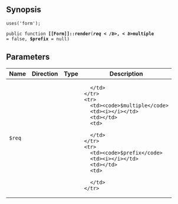 ## Synopsis

<code>uses('form');</code>

<code>public function <b>[[Form]]::render</b>(<b>$req</b>, <b>$multiple</b> = false, <b>$prefix</b> = null)</code>

## Parameters

<table>
  <thead>
    <tr>
      <th>Name</th>
      <th>Direction</th>
      <th>Type</th>
      <th>Description</th>
    </tr>
  </thead>
  <tbody>
    <tr>
      <td><code>$req</code>
      <td><i></i></td>
      <td></td>
      <td>

      </td>
    </tr>
    <tr>
      <td><code>$multiple</code>
      <td><i></i></td>
      <td></td>
      <td>

      </td>
    </tr>
    <tr>
      <td><code>$prefix</code>
      <td><i></i></td>
      <td></td>
      <td>

      </td>
    </tr>
  </tbody>
</table>

